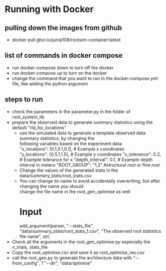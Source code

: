 # Running with Docker
## pulling down the images from github
* docker pull ghcr.io/junqi108/rootsim-container:latest

## list of commands in docker compose
* run docker-compose down to turn off the docker
* run docker-compose up to turn on the docker  
* change the command that you want to run in the docker-compose.yml file, like adding the python argument

## steps to run
* check the parameters in the parameter.py in the folder of root_system_lib 
* prepare the observed data to generate summary statistics using the default "rld_for_locations"
    * use the simulated data to generate a template observed data summary statistics, by changing the   
        following variables based on the experiment data:                
        "x_locations": [0.1,0.1,0.1],   # Example x coordinates        
        "y_locations": [0.5,1,1.5],   # Example y coordinates
        "x_tolerance": 0.2,     # Example tolerance for x
        "depth_interval": 0.1,  # Example depth interval in meters
        "ROOT_GROUP": "1,2"     #structural root or fine root
    * Change the values of the generated stats in the data/summary_stats/root_stats.csv
    * You can change its name to avoid accidentally overwriting, but after changing the name you should  
        change the file name in the root_gen_optimise as well  
        # Input 
        add_argument(parser, "--stats_file", "data/summary_stats/root_stats_1.csv", "The observed root 
        statistics file name", str)
* Check all the arguments in the root_gen_optimise.py especially the n_trials, stats_file
* Copy the root_optimise.csv and save it as root_optimise_res.csv
* call the root_gen.py to generate the architecture data with "--from_config", 1 "--dir", "data/optimise"
